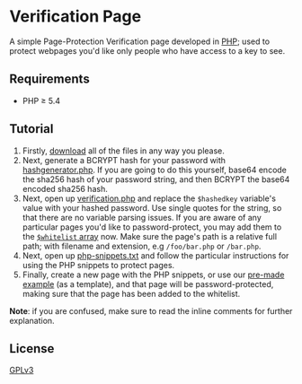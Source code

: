 # Verification Page
A simple Page-Protection Verification page developed in [PHP](https://secure.php.net/); used to protect webpages you'd like only people who have access to a key to see.

## Requirements
* PHP ≥ 5.4

## Tutorial
1. Firstly, [download](https://github.com/henry7720/Verification-Page/archive/master.zip) all of the files in any way you please.
2. Next, generate a BCRYPT hash for your password with [hashgenerator.php](hashgenerator.php). If you are going to do this yourself, base64 encode the sha256 hash of your password string, and then BCRYPT the base64 encoded sha256 hash.
3. Next, open up [verification.php](verification.php#L3) and replace the `$hashedkey` variable's value with your hashed password. Use single quotes for the string, so that there are no variable parsing issues. 
If you are aware of any particular pages you'd like to password-protect, you may add them to the [`$whitelist` array](verification.php#L21) now. Make sure the page's path is a relative full path; with filename and extension, e.g `/foo/bar.php` or `/bar.php`.
4. Next, open up [php-snippets.txt](php-snippets.md) and follow the particular instructions for using the PHP snippets to protect pages.
5. Finally, create a new page with the PHP snippets, or use our [pre-made example](index.php) (as a template), and that page will be password-protected, making sure that the page has been added to the whitelist.

**Note**: if you are confused, make sure to read the inline comments for further explanation.

## License
[GPLv3](LICENSE)
